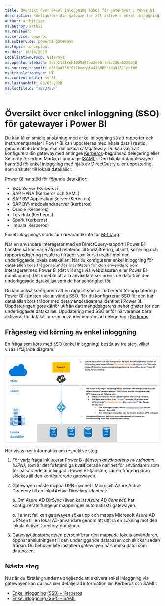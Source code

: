 ```yaml
---
title: Översikt över enkel inloggning (SSO) för gatewayer i Power BI
description: Konfigurera din gateway för att aktivera enkel inloggning (SSO) från Power BI till lokala datakällor.
author: arthiriyer
ms.author: arthii
ms.reviewer: ''
ms.service: powerbi
ms.subservice: powerbi-gateways
ms.topic: conceptual
ms.date: 10/10/2019
LocalizationGroup: Gateways
ms.openlocfilehash: 5eab21418eb1028d94ba2e50ffd6e736e6226018
ms.sourcegitcommit: d65da4738f011beec8f4423085cbd483511cdfb0
ms.translationtype: HT
ms.contentlocale: sv-SE
ms.lasthandoff: 03/03/2020
ms.locfileid: "78237924"
---
```

# <a name="overview-of-single-sign-on-sso-for-gateways-in-power-bi"></a>Översikt över enkel inloggning (SSO) för gatewayer i Power BI

Du kan få en smidig anslutning med enkel inloggning så att rapporter och instrumentpaneler i Power BI kan uppdateras med lokala data i realtid, genom att du konfigurerar din lokala datagateway. Du kan välja att konfigurera din gateway med antingen [Kerberos](service-gateway-sso-kerberos.md)-begränsad delegering eller Security Assertion Markup Language ([SAML](service-gateway-sso-saml.md)). Den lokala datagatewayen har stöd för enkel inloggning med hjälp av [DirectQuery](desktop-directquery-about.md) eller uppdatering, som ansluter till lokala datakällor. 

Power BI har stöd för följande datakällor:

* SQL Server (Kerberos)
* SAP HANA (Kerberos och SAML)
* SAP BW Application Server (Kerberos)
* SAP BW-meddelandeserver (Kerberos) 
* Oracle (Kerberos) 
* Teradata (Kerberos)
* Spark (Kerberos)
* Impala (Kerberos)

Enkel inloggnings stöds för närvarande inte för [M-tillägg](https://github.com/microsoft/DataConnectors/blob/master/docs/m-extensions.md).

När en användare interagerar med en DirectQuery-rapport i Power BI-tjänsten så kan varje åtgärd relaterad till korsfiltrering, utsnitt, sortering och rapportredigering resultera i frågor som körs i realtid mot den underliggande lokala datakällan. När du konfigurerar enkel inloggning för datakällan körs frågorna under identiteten för den användare som interagerar med Power BI (det vill säga via webbläsaren eller Power BI-mobilappen). Det innebär att alla användare ser precis de data från den underliggande datakällan som de har behörighet för. 

Du kan också konfigurera att en rapport som är förberedd för uppdatering i Power BI-tjänsten ska använda SSO. När du konfigurerar SSO för den här datakällan körs frågor med datamängdsägarens identitet i Power BI. Uppdateringen görs därför utifrån datamängdsägarens behörigheter för den underliggande datakällan. Uppdatering med SSO är för närvarande bara aktiverat för datakällor som använder begränsad delegering i [Kerberos](service-gateway-sso-kerberos.md) 

## <a name="query-steps-when-running-sso"></a>Frågesteg vid körning av enkel inloggning

En fråga som körs med SSO (enkel inloggning) består av tre steg, vilket visas i följande diagram.

![Frågesteg med enkel inloggning](media/service-gateway-sso-overview/sso-query-steps.png)

Här visas mer information om respektive steg:

1. För varje fråga inkluderar Power BI-tjänsten *användarens huvudnamn (UPN)*, som är det fullständiga kvalificerade namnet för användaren som för närvarande är inloggad i Power BI-tjänsten, när en frågebegäran skickas till den konfigurerade gatewayen.

2. Gatewayen måste mappa UPN-namnet i Microsoft Azure Active Directory till en lokal Active Directory-identitet:

   a. Om Azure AD DirSync (även kallat *Azure AD Connect*) har konfigurerats fungerar mappningen automatiskt i gatewayen.

   b.  I annat fall kan gatewayen söka upp och mappa Microsoft Azure AD UPN:en till en lokal AD-användare genom att utföra en sökning mot den lokala Active Directory-domänen.

3. Gatewaytjänstprocessen personifierar den mappade lokala användaren, öppnar anslutningen till den underliggande databasen och skickar sedan frågan. Du behöver inte installera gatewayen på samma dator som databasen.

## <a name="next-steps"></a>Nästa steg

Nu när du förstår grunderna angående att aktivera enkel inloggning via gatewayen kan du läsa mer detaljerad information om Kerberos och SAML:

* [Enkel inloggning (SSO) – Kerberos](service-gateway-sso-kerberos.md)
* [Enkel inloggning (SSO) – SAML](service-gateway-sso-saml.md)

